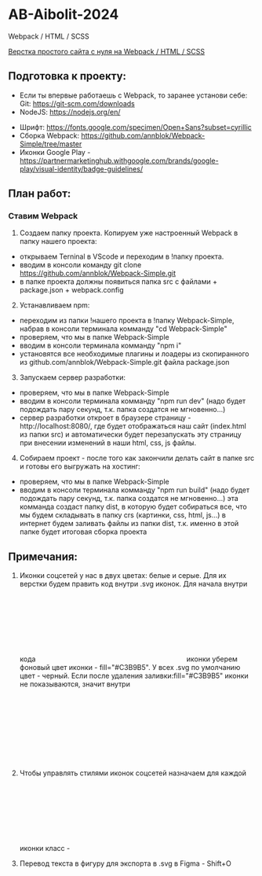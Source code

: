 # AB-Aibolit-2024
Webpack / HTML / SCSS

[Верстка простого сайта с нуля на Webpack / HTML / SCSS](https://www.youtube.com/watch?v=UZ_OMrgbkyE&list=WL&index=3) 

## Подготовка к проекту:  
 - Если ты впервые работаешь с Webpack, то заранее установи себе: Git: https://git-scm.com/downloads  
 - NodeJS: https://nodejs.org/en/  

* Шрифт: https://fonts.google.com/specimen/Open+Sans?subset=cyrillic  
* Сборка Webpack: https://github.com/annblok/Webpack-Simple/tree/master  
* Иконки Google Play - https://partnermarketinghub.withgoogle.com/brands/google-play/visual-identity/badge-guidelines/  

## План работ:  
### Ставим Webpack
1. Создаем папку проекта. Копируем уже настроенный Webpack в папку нашего проекта:  
* открываем Terninal в VScode и переходим в !папку проекта.
* вводим в консоли команду  git clone https://github.com/annblok/Webpack-Simple.git
* в папке проекта должны появиться папка src с файлами + package.json + webpack.config

2. Устанавливаем npm:
* переходим из папки !нашего проекта в !папку Webpack-Simple, набрав в консоли терминала комманду "cd Webpack-Simple"  
* проверяем, что мы в папке Webpack-Simple  
* вводим в консоли терминала комманду "npm i"
* установятся все необходимые плагины и лоадеры из скопиранного из github.com/annblok/Webpack-Simple.git файла package.json

3. Запускаем сервер разработки:  
* проверяем, что мы в папке Webpack-Simple  
* вводим в консоли терминала комманду "npm run dev" (надо будет подождать пару секунд, т.к. папка создатся не мгновенно...)  
* сервер разработки откроет в браузере страницу - http://localhost:8080/, где будет отображаться наш сайт (index.html из папки src) и автоматически будет перезапускать эту страницу при внесении изменений в наши html, css, js файлы.
 
4. Собираем проект - после того как закончили делать сайт в папке src и готовы его выгружать на хостинг:   
* проверяем, что мы в папке Webpack-Simple  
* вводим в консоли терминала комманду "npm run build" (надо будет подождать пару секунд, т.к. папка создатся не мгновенно...) эта комманда создаст папку dist, в которую будет собираться все, что мы будем складывать в папку crs (картинки, css, html, js...) в интернет будем заливать файлы из папки dist, т.к. именно в этой папке будет итоговая сборка проекта   

## Примечания:  
1. Иконки соцсетей у нас в двух цветах: белые и серые. Для их верстки будем править код внутри .svg иконок. Для начала внутри кода <svg></svg> иконки уберем фоновый цвет иконки - fill="#C3B9B5". У всех .svg по умолчанию цвет - черный. Если после удаления заливки:fill="#C3B9B5" иконки не показываются, значит внутри <svg> стоит fill:none; - его тоже надо удалить.  

2. Чтобы управлять стилями иконок соцсетей назначаем для каждой иконки класс - <svg class="social__svg">  

3. Перевод текста в фигуру для экспорта в .svg в Figma - Shift+O  
